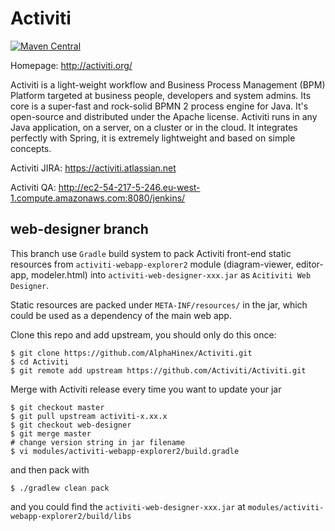 Activiti
========

[![Maven Central](https://maven-badges.herokuapp.com/maven-central/org.activiti/activiti-engine/badge.svg)](https://maven-badges.herokuapp.com/maven-central/org.activiti/activiti-engine)

Homepage: http://activiti.org/


Activiti is a light-weight workflow and Business Process Management (BPM) Platform targeted at business people, developers and system admins. Its core is a super-fast and rock-solid BPMN 2 process engine for Java. It's open-source and distributed under the Apache license. Activiti runs in any Java application, on a server, on a cluster or in the cloud. It integrates perfectly with Spring, it is extremely lightweight and based on simple concepts. 

Activiti JIRA: https://activiti.atlassian.net

Activiti QA: http://ec2-54-217-5-246.eu-west-1.compute.amazonaws.com:8080/jenkins/


web-designer branch
-------------------

This branch use `Gradle` build system to pack Activiti front-end static resources from `activiti-webapp-explorer2` module (diagram-viewer, editor-app, modeler.html) into `activiti-web-designer-xxx.jar` as `Acitiviti Web Designer`.

Static resources are packed under `META-INF/resources/` in the jar, which could be used as a dependency of the main web app.

Clone this repo and add upstream, you should only do this once:

    $ git clone https://github.com/AlphaHinex/Activiti.git
    $ cd Activiti
    $ git remote add upstream https://github.com/Activiti/Activiti.git

Merge with Activiti release every time you want to update your jar

    $ git checkout master
    $ git pull upstream activiti-x.xx.x
    $ git checkout web-designer
    $ git merge master
    # change version string in jar filename
    $ vi modules/activiti-webapp-explorer2/build.gradle
    
and then pack with

    $ ./gradlew clean pack
    
and you could find the `activiti-web-designer-xxx.jar` at `modules/activiti-webapp-explorer2/build/libs`